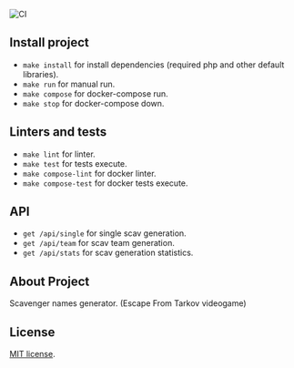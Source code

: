 ![CI](https://github.com/solar05/Scavgen/workflows/CI/badge.svg)
## Install project
- `make install` for install dependencies (required php and other default libraries).
- `make run` for manual run.
- `make compose` for docker-compose run.
- `make stop` for docker-compose down.

## Linters and tests
- `make lint` for linter.
- `make test` for tests execute.
- `make compose-lint` for docker linter.
- `make compose-test` for docker tests execute.

## API
- `get /api/single` for single scav generation.
- `get /api/team` for scav team generation.
- `get /api/stats` for scav generation statistics.

## About Project
Scavenger names generator. (Escape From Tarkov videogame)

## License
[MIT license](https://opensource.org/licenses/MIT).
